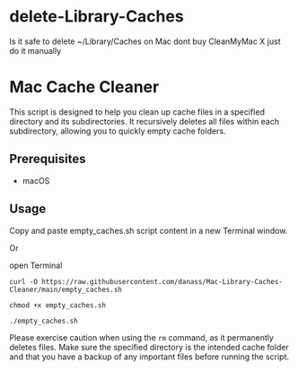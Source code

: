 # delete-Library-Caches
Is it safe to delete ~/Library/Caches
on Mac
dont buy CleanMyMac X
just do it manually

# Mac Cache Cleaner

This script is designed to help you clean up cache files in a specified directory and its subdirectories. It recursively deletes all files within each subdirectory, allowing you to quickly empty cache folders.

## Prerequisites

- macOS
  
## Usage
Copy and paste empty_caches.sh script content in a new Terminal window. 

Or

open Terminal

`curl -O https://raw.githubusercontent.com/danass/Mac-Library-Caches-Cleaner/main/empty_caches.sh`

`chmod +x empty_caches.sh`

`./empty_caches.sh`


Please exercise caution when using the `rm` command, as it permanently deletes files. Make sure the specified directory is the intended cache folder and that you have a backup of any important files before running the script.
